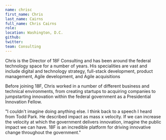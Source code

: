```yaml
---
name: chrisc
first_name: Chris
last_name: Cairns
full_name: Chris Cairns
role:
location: Washington, D.C.
github:
twitter:
team: Consulting
---
```


Chris is the Director of 18F Consulting and has been around the federal technology space for a number of years. His specialities are vast and include digital and technology strategy, full-stack development, product management, Agile development, and Agile acquisitions

Before joining 18F, Chris worked in a number of different business and technical environments, from creating startups to acquiring companies to jumpstarting innovation within the federal government as a Presidential Innovation Fellow.

"I couldn't imagine doing anything else. I think back to a speech I heard from Todd Park. He described impact as mass x velocity. If we can increase the velocity at which the government delivers innovation, imagine the public impact we can have. 18F is an incredible platform for driving innovative change throughout the government."